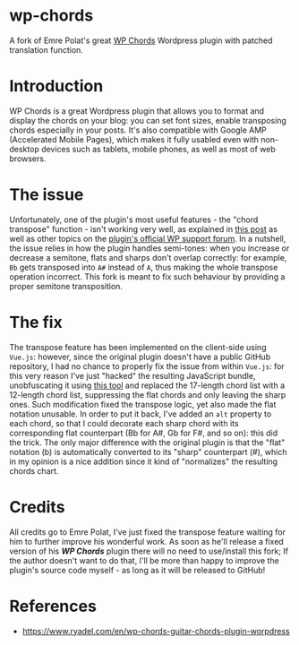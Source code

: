 # wp-chords
A fork of Emre Polat's great [WP Chords](https://wordpress.org/plugins/wp-chords/) Wordpress plugin with patched translation function.

# Introduction
WP Chords is a great Wordpress plugin that allows you to format and display the chords on your blog: you can set font sizes, enable transposing chords especially in your posts. It's also compatible with Google AMP (Accelerated Mobile Pages), which makes it fully usabled even with non-desktop devices such as tablets, mobile phones, as well as most of web browsers.

# The issue
Unfortunately, one of the plugin's most useful features - the "chord transpose" function - isn't working very well, as explained in [this post](https://wordpress.org/support/topic/serious-transpose-problem/) as well as other topics on the [plugin's official WP support forum](https://wordpress.org/support/plugin/wp-chords/). In a nutshell, the issue relies in how the plugin handles semi-tones: when you increase or decrease a semitone, flats and sharps don't overlap correctly: for example, `Bb` gets transposed into `A#` instead of `A`, thus making the whole transpose operation incorrect. This fork is meant to fix such behaviour by providing a proper semitone transposition.

# The fix
The transpose feature has been implemented on the client-side using `Vue.js`: however, since the original plugin doesn't have a public GitHub repository, I had no chance to properly fix the issue from within `Vue.js`: for this very reason I've just "hacked" the resulting JavaScript bundle, unobfuscating it using [this tool](https://lelinhtinh.github.io/de4js/) and replaced the 17-length chord list with a 12-length chord list, suppressing the flat chords and only leaving the sharp ones. Such modification fixed the transpose logic, yet also made the flat notation unusable. In order to put it back, I've added an `alt` property to each chord, so that I could decorate each sharp chord with its corresponding flat counterpart (Bb for A#, Gb for F#, and so on): this did the trick. The only major difference with the original plugin is that the "flat" notation (b) is automatically converted to its "sharp" counterpart (#), which in my opinion is a nice addition since it kind of "normalizes" the resulting chords chart.

# Credits
All credits go to Emre Polat, I've just fixed the transpose feature waiting for him to further improve his wonderful work. As soon as he'll release a fixed version of his ***WP Chords*** plugin there will no need to use/install this fork; If the author doesn't want to do that, I'll be more than happy to improve the plugin's source code myself - as long as it will be released to GitHub!

# References
* https://www.ryadel.com/en/wp-chords-guitar-chords-plugin-worpdress
